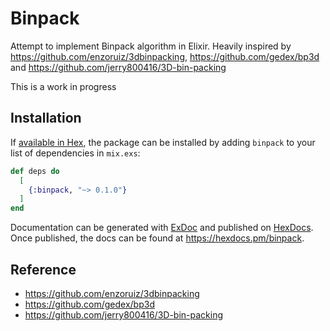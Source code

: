 # Binpack

Attempt to implement Binpack algorithm in Elixir. Heavily inspired by https://github.com/enzoruiz/3dbinpacking, https://github.com/gedex/bp3d and https://github.com/jerry800416/3D-bin-packing

This is a work in progress

## Installation

If [available in Hex](https://hex.pm/docs/publish), the package can be installed
by adding `binpack` to your list of dependencies in `mix.exs`:

```elixir
def deps do
  [
    {:binpack, "~> 0.1.0"}
  ]
end
```

Documentation can be generated with [ExDoc](https://github.com/elixir-lang/ex_doc)
and published on [HexDocs](https://hexdocs.pm). Once published, the docs can
be found at <https://hexdocs.pm/binpack>.

## Reference

- https://github.com/enzoruiz/3dbinpacking
- https://github.com/gedex/bp3d
- https://github.com/jerry800416/3D-bin-packing
